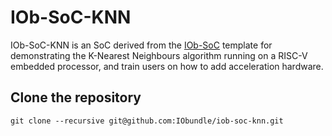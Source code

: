 # IOb-SoC-KNN

IOb-SoC-KNN is an SoC derived from the
[IOb-SoC](https://github.com/IObundle/iob-soc) template for demonstrating the
K-Nearest Neighbours algorithm running on a RISC-V embedded processor, and train
users on how to add acceleration hardware.

## Clone the repository

``git clone --recursive git@github.com:IObundle/iob-soc-knn.git``

